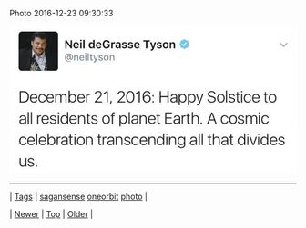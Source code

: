 <!--
title: Photo 2016-12-23 09
date: 2020-06-28T15:27:00.146Z
tags: sagansense, oneorbit, photo
-->


Photo 2016-12-23 09:30:33

![](154844100104-0.jpg)

<!--BOTTOM-POST-NAVIGATION-->
---

| [Tags](tags.md) | [sagansense](tag-sagansense.md) [oneorbit](tag-oneorbit.md) [photo](tag-photo.md) |

| [Newer](154821206704.md) | [Top](index.md) | [Older](154849819872.md) |